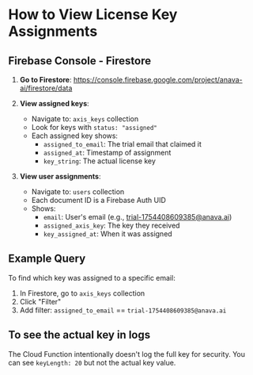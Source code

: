 # How to View License Key Assignments

## Firebase Console - Firestore

1. **Go to Firestore**: https://console.firebase.google.com/project/anava-ai/firestore/data

2. **View assigned keys**:
   - Navigate to: `axis_keys` collection
   - Look for keys with `status: "assigned"`
   - Each assigned key shows:
     - `assigned_to_email`: The trial email that claimed it
     - `assigned_at`: Timestamp of assignment
     - `key_string`: The actual license key

3. **View user assignments**:
   - Navigate to: `users` collection
   - Each document ID is a Firebase Auth UID
   - Shows:
     - `email`: User's email (e.g., trial-1754408609385@anava.ai)
     - `assigned_axis_key`: The key they received
     - `key_assigned_at`: When it was assigned

## Example Query

To find which key was assigned to a specific email:
1. In Firestore, go to `axis_keys` collection
2. Click "Filter" 
3. Add filter: `assigned_to_email` == `trial-1754408609385@anava.ai`

## To see the actual key in logs

The Cloud Function intentionally doesn't log the full key for security. 
You can see `keyLength: 20` but not the actual key value.